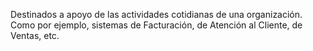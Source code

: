 Destinados a apoyo de las actividades cotidianas de una organización. Como por ejemplo, sistemas de Facturación, de Atención al Cliente, de Ventas, etc.